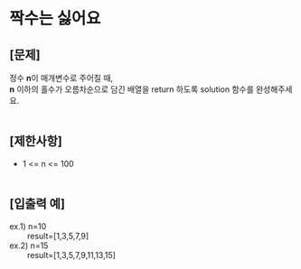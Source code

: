 # 짝수는 싫어요
## **[문제]**
정수 **n**이 매개변수로 주어질 때,<br>
**n** 이하의 홀수가 오름차순으로 담긴 배열을 return 하도록 solution 함수를 완성해주세요.<br>
<br>

## **[제한사항]**
* 1 <= n <= 100
<br><br>

## **[입출력 예]**
ex.1) n=10<br>
&nbsp;&nbsp;&nbsp;&nbsp;&nbsp;&nbsp;&nbsp;&nbsp;result=[1,3,5,7,9]<br>
ex.2) n=15<br>
&nbsp;&nbsp;&nbsp;&nbsp;&nbsp;&nbsp;&nbsp;&nbsp;result=[1,3,5,7,9,11,13,15]<br>